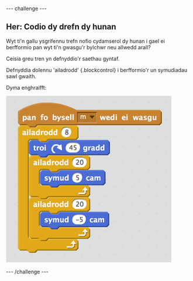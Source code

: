 --- challenge ---
## Her: Codio dy drefn dy hunan 

Wyt ti'n gallu ysgrifennu trefn nofio cydamserol dy hunan i gael ei berfformio pan wyt ti'n gwasgu'r bylchwr neu allwedd arall?

Ceisia greu tren yn defnyddio'r saethau gyntaf. 

Defnyddia dolennu 'ailadrodd' {.blockcontrol} i berfformio'r un symudiadau sawl gwaith.

Dyma enghraifft:

![screenshot](images/swim-challenge.png)


--- /challenge ---
